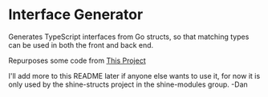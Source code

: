 # Interface Generator

Generates TypeScript interfaces from Go structs, so that matching types can be used in both the front and back end.

Repurposes some code from [This Project](https://github.com/StirlingMarketingGroup/go2ts/blob/master/assets/go/main.go)

I'll add more to this README later if anyone else wants to use it, for now it is only used by the shine-structs project in the shine-modules group. -Dan
